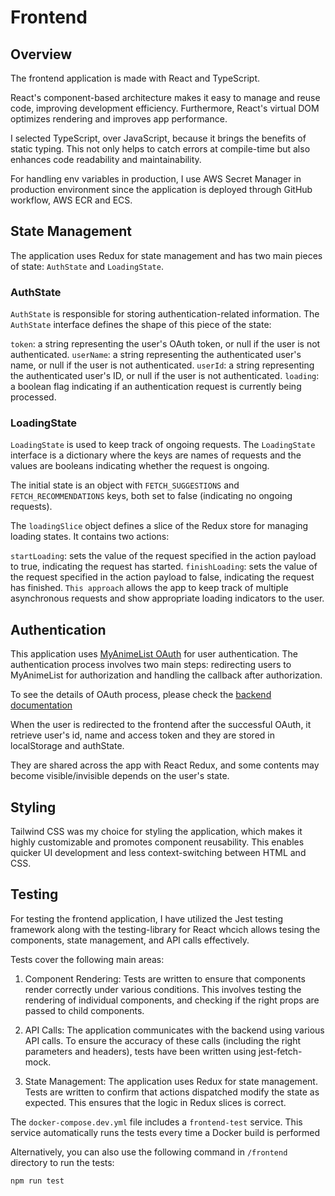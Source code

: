 # Frontend

## Overview

The frontend application is made with React and TypeScript.

React's component-based architecture makes it easy to manage and reuse code, improving development efficiency. Furthermore, React's virtual DOM optimizes rendering and improves app performance.

I selected TypeScript, over JavaScript, because it brings the benefits of static typing. This not only helps to catch errors at compile-time but also enhances code readability and maintainability.

For handling env variables in production, I use AWS Secret Manager in production environment since the application is deployed through GitHub workflow, AWS ECR and ECS.

## State Management

The application uses Redux for state management and has two main pieces of state: `AuthState` and `LoadingState`.

### AuthState

`AuthState` is responsible for storing authentication-related information. The `AuthState` interface defines the shape of this piece of the state:

`token`: a string representing the user's OAuth token, or null if the user is not authenticated.
`userName`: a string representing the authenticated user's name, or null if the user is not authenticated.
`userId`: a string representing the authenticated user's ID, or null if the user is not authenticated.
`loading`: a boolean flag indicating if an authentication request is currently being processed.

### LoadingState

`LoadingState` is used to keep track of ongoing requests. The `LoadingState` interface is a dictionary where the keys are names of requests and the values are booleans indicating whether the request is ongoing.

The initial state is an object with `FETCH_SUGGESTIONS` and `FETCH_RECOMMENDATIONS` keys, both set to false (indicating no ongoing requests).

The `loadingSlice` object defines a slice of the Redux store for managing loading states. It contains two actions:

`startLoading`: sets the value of the request specified in the action payload to true, indicating the request has started.
`finishLoading`: sets the value of the request specified in the action payload to false, indicating the request has finished.
`This approach` allows the app to keep track of multiple asynchronous requests and show appropriate loading indicators to the user.

## Authentication

This application uses [MyAnimeList OAuth](https://myanimelist.net/apiconfig/references/authorization) for user authentication. The authentication process involves two main steps: redirecting users to MyAnimeList for authorization and handling the callback after authorization.

To see the details of OAuth process, please check the [backend documentation](<(https://github.com/KOYAMANI/anime-recommender/tree/main/docs/backend/backend.md)>)

When the user is redirected to the frontend after the successful OAuth, it retrieve user's id, name and access token and they are stored in localStorage and authState.

They are shared across the app with React Redux, and some contents may become visible/invisible depends on the user's state.

## Styling

Tailwind CSS was my choice for styling the application, which makes it highly customizable and promotes component reusability. This enables quicker UI development and less context-switching between HTML and CSS.

## Testing

For testing the frontend application, I have utilized the Jest testing framework along with the testing-library for React whcich allows tesing the components, state management, and API calls effectively.

Tests cover the following main areas:

1. Component Rendering: Tests are written to ensure that components render correctly under various conditions. This involves testing the rendering of individual components, and checking if the right props are passed to child components.

2. API Calls: The application communicates with the backend using various API calls. To ensure the accuracy of these calls (including the right parameters and headers), tests have been written using jest-fetch-mock.

3. State Management: The application uses Redux for state management. Tests are written to confirm that actions dispatched modify the state as expected. This ensures that the logic in Redux slices is correct.

The `docker-compose.dev.yml` file includes a `frontend-test` service. This service automatically runs the tests every time a Docker build is performed

Alternatively, you can also use the following command in `/frontend` directory to run the tests:

```
npm run test

```
